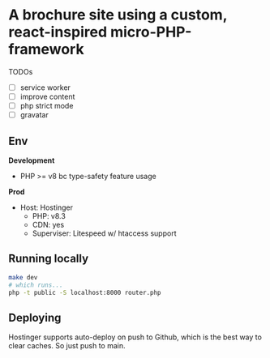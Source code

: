 # A brochure site using a custom, react-inspired micro-PHP-framework

TODOs
- [ ] service worker
- [ ] improve content
- [ ] php strict mode
- [ ] gravatar

## Env

**Development**
- PHP >= v8 bc type-safety feature usage

**Prod**
- Host: Hostinger
  - PHP: v8.3
  - CDN: yes
  - Superviser: Litespeed w/ htaccess support

## Running locally

```sh
make dev
# which runs...
php -t public -S localhost:8000 router.php
```

## Deploying

Hostinger supports auto-deploy on push to Github, which is the best way to clear caches. So just push to main.
